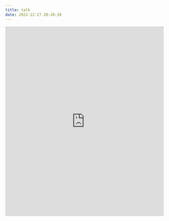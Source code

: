 ```yaml
---
title: talk
date: 2022-12-27 20:20:10
---
```


<iframe 
scrolling=no 
frameborder="0" 
height="600" 
width="100%" 
src="https://memos.onmicrosoft.cn/explore"
onload="this.height=web.document.body.scrollHeight+20">
>
</iframe>
